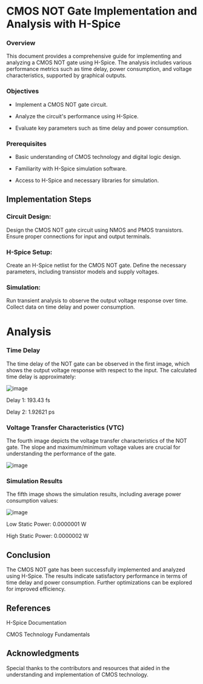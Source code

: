 # CMOS NOT Gate Implementation and Analysis with H-Spice
### Overview
This document provides a comprehensive guide for implementing and analyzing a CMOS NOT gate using H-Spice. The analysis includes various performance metrics such as time delay, power consumption, and voltage characteristics, supported by graphical outputs.

### Objectives
- Implement a CMOS NOT gate circuit.

- Analyze the circuit's performance using H-Spice.

- Evaluate key parameters such as time delay and power consumption.

### Prerequisites
- Basic understanding of CMOS technology and digital logic design.

- Familiarity with H-Spice simulation software.

- Access to H-Spice and necessary libraries for simulation.

## Implementation Steps
### Circuit Design:

Design the CMOS NOT gate circuit using NMOS and PMOS transistors.
Ensure proper connections for input and output terminals.
### H-Spice Setup:

Create an H-Spice netlist for the CMOS NOT gate.
Define the necessary parameters, including transistor models and supply voltages.
### Simulation:

Run transient analysis to observe the output voltage response over time.
Collect data on time delay and power consumption.
# Analysis
### Time Delay
The time delay of the NOT gate can be observed in the first image, which shows the output voltage response with respect to the input. The calculated time delay is approximately:

![image](https://github.com/user-attachments/assets/b6fb3379-f02e-4171-b02d-99c2cb7a89db)



Delay 1: 193.43 fs

Delay 2: 1.92621 ps



### Voltage Transfer Characteristics (VTC)
The fourth image depicts the voltage transfer characteristics of the NOT gate. The slope and maximum/minimum voltage values are crucial for understanding the performance of the gate.

![image](https://github.com/user-attachments/assets/fe5f1bbf-cf62-43f9-9174-3e1d353ed2dd)



### Simulation Results
The fifth image shows the simulation results, including average power consumption values:

![image](https://github.com/user-attachments/assets/2183e511-9772-4c2b-b0ad-6f7d1093d3e9)



Low Static Power: 0.0000001 W

High Static Power: 0.0000002 W

## Conclusion
The CMOS NOT gate has been successfully implemented and analyzed using H-Spice. The results indicate satisfactory performance in terms of time delay and power consumption. Further optimizations can be explored for improved efficiency.


## References
H-Spice Documentation

CMOS Technology Fundamentals

## Acknowledgments
Special thanks to the contributors and resources that aided in the understanding and implementation of CMOS technology.
